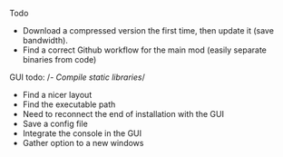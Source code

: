 Todo
- Download a compressed version the first time, then update it (save bandwidth).
- Find a correct Github workflow for the main mod (easily separate binaries from code)

GUI todo:
/*- Compile static libraries*/
- Find a nicer layout
- Find the executable path
- Need to reconnect the end of installation with the GUI
- Save a config file
- Integrate the console in the GUI
- Gather option to a new windows
